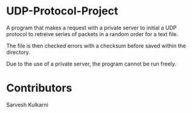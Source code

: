 # UDP-Protocol-Project 
A program that makes a request with a private server to initial a UDP protocol to retreive series of packets in a random order for a text file.

The file is then checked errors with a checksum before saved within the directory.

Due to the use of a private server, the program cannot be run freely.

# Contributors
Sarvesh Kulkarni
